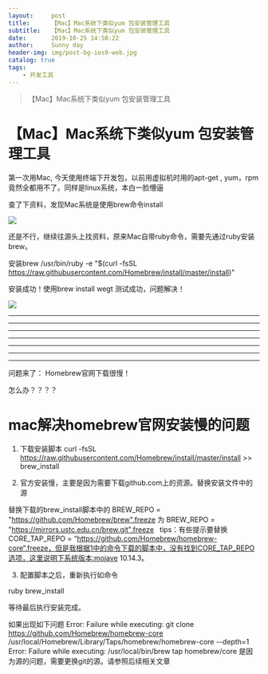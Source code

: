 ```yaml
---
layout:     post
title:      【Mac】Mac系统下类似yum 包安装管理工具
subtitle:   【Mac】Mac系统下类似yum 包安装管理工具
date:       2019-10-25 14:58:22
author:     Sunny day
header-img: img/post-bg-ios9-web.jpg
catalog: true
tags:
    - 开发工具
---
```


>【Mac】Mac系统下类似yum 包安装管理工具

# 【Mac】Mac系统下类似yum 包安装管理工具


第一次用Mac, 今天使用终端下开发包，以前用虚拟机时用的apt-get , yum，rpm竟然全都用不了。同样是linux系统，本白一脸懵逼

查了下资料，发现Mac系统是使用brew命令install

![](https://img-blog.csdn.net/20180605143425644?watermark/2/text/aHR0cHM6Ly9ibG9nLmNzZG4ubmV0L3FxXzM0OTE1MzM0/font/5a6L5L2T/fontsize/400/fill/I0JBQkFCMA==/dissolve/70)

还是不行，继续往源头上找资料，原来Mac自带ruby命令，需要先通过ruby安装brew。

安装brew
/usr/bin/ruby -e "$(curl -fsSL https://raw.githubusercontent.com/Homebrew/install/master/install)"

安装成功！使用brew install wegt 测试成功，问题解决！

![](https://img-blog.csdn.net/2018060514421875?watermark/2/text/aHR0cHM6Ly9ibG9nLmNzZG4ubmV0L3FxXzM0OTE1MzM0/font/5a6L5L2T/fontsize/400/fill/I0JBQkFCMA==/dissolve/70)

----

----

----

----

----

----

----

问题来了： Homebrew官网下载很慢！

怎么办？？？？

# mac解决homebrew官网安装慢的问题

1. 下载安装脚本
curl -fsSL https://raw.githubusercontent.com/Homebrew/install/master/install >> brew_install

2. 官方安装慢，主要是因为需要下载github.com上的资源。替换安装文件中的源

替换下载的brew_install脚本中的
BREW_REPO = "https://github.com/Homebrew/brew".freeze
为
BREW_REPO = "https://mirrors.ustc.edu.cn/brew.git".freeze
 
tips：有些提示要替换CORE_TAP_REPO = “https://github.com/Homebrew/homebrew-core“.freeze，但是我根据1中的命令下载的脚本中，没有找到CORE_TAP_REPO选项，这里说明下系统版本:mojave 10.14.3。

3. 配置脚本之后，重新执行如命令

ruby brew_install

等待最后执行安装完成。

如果出现如下问题
Error: Failure while executing: git clone https://github.com/Homebrew/homebrew-core /usr/local/Homebrew/Library/Taps/homebrew/homebrew-core --depth=1
Error: Failure while executing: /usr/local/bin/brew tap homebrew/core
是因为源的问题，需要更换git的源。请参照后续相关文章

